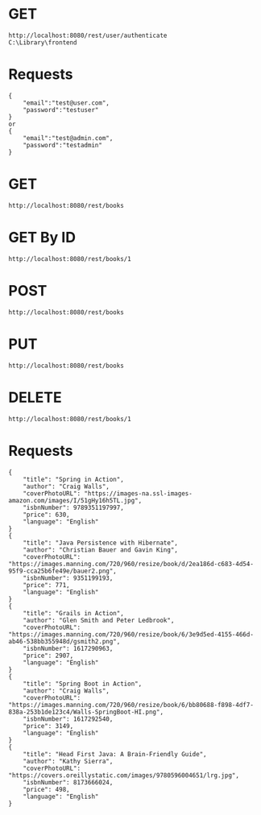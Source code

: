 # GET
	http://localhost:8080/rest/user/authenticate
	C:\Library\frontend
# Requests

	{
		"email":"test@user.com",
		"password":"testuser"
	}
	or
	{
		"email":"test@admin.com",
		"password":"testadmin"
	}

# GET
	http://localhost:8080/rest/books

# GET By ID
	http://localhost:8080/rest/books/1

# POST
	http://localhost:8080/rest/books

# PUT
	http://localhost:8080/rest/books

# DELETE
	http://localhost:8080/rest/books/1

# Requests

	{
	    "title": "Spring in Action",
	    "author": "Craig Walls",
	    "coverPhotoURL": "https://images-na.ssl-images-amazon.com/images/I/51gHy16h5TL.jpg",
	    "isbnNumber": 9789351197997,
	    "price": 630,
	    "language": "English"
	}
	{
	    "title": "Java Persistence with Hibernate",
	    "author": "Christian Bauer and Gavin King",
	    "coverPhotoURL": "https://images.manning.com/720/960/resize/book/d/2ea186d-c683-4d54-95f9-cca25b6fe49e/bauer2.png",
	    "isbnNumber": 9351199193,
	    "price": 771,
	    "language": "English"
	}
	{
	    "title": "Grails in Action",
	    "author": "Glen Smith and Peter Ledbrook",
	    "coverPhotoURL": "https://images.manning.com/720/960/resize/book/6/3e9d5ed-4155-466d-ab46-538bb355948d/gsmith2.png",
	    "isbnNumber": 1617290963,
	    "price": 2907,
	    "language": "English"
	}
	{
	    "title": "Spring Boot in Action",
	    "author": "Craig Walls",
	    "coverPhotoURL": "https://images.manning.com/720/960/resize/book/6/bb80688-f898-4df7-838a-253b1de123c4/Walls-SpringBoot-HI.png",
	    "isbnNumber": 1617292540,
	    "price": 3149,
	    "language": "English"
	}
	{
	    "title": "Head First Java: A Brain-Friendly Guide",
	    "author": "Kathy Sierra",
	    "coverPhotoURL": "https://covers.oreillystatic.com/images/9780596004651/lrg.jpg",
	    "isbnNumber": 8173666024,
	    "price": 498,
	    "language": "English"
	}
